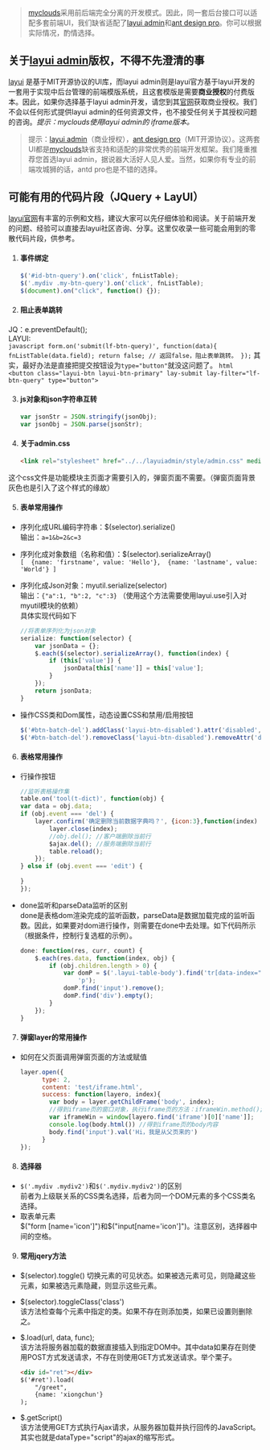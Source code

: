 >[myclouds](https://gitee.com/osworks/MyClouds)采用前后端完全分离的开发模式。因此，同一套后台接口可以适配多套前端UI，我们缺省适配了[layui admin](https://www.layui.com/admin/)和[ant design pro](https://pro.ant.design/index-cn)。你可以根据实际情况，酌情选择。

## 关于[layui admin](https://www.layui.com/admin/)版权，不得不先澄清的事
[layui](https://www.layui.com) 是基于MIT开源协议的UI库，而layui admin则是layui官方基于layui开发的一套用于实现中后台管理的前端模版系统，且这套模版是需要**商业授权**的付费版本。因此，如果你选择基于layui admin开发，请您到其[官网](https://www.layui.com/admin/)获取商业授权。我们不会以任何形式提供layui admin的任何资源文件，也不接受任何关于其授权问题的咨询。*提示：myclouds使用layui admin的 iframe版本。*
> 提示：[layui admin](https://www.layui.com/admin/)（商业授权），[ant design pro](https://pro.ant.design/index-cn)（MIT开源协议）。这两套UI都是[myclouds](https://gitee.com/osworks/MyClouds)缺省支持和适配的非常优秀的前端开发框架。我们隆重推荐您首选layui admin，据说器大活好人见人爱。当然，如果你有专业的前端攻城狮的话，antd pro也是不错的选择。

## 可能有用的代码片段（JQuery + LayUI）
[layui官网](https://www.layui.com)有丰富的示例和文档，建议大家可以先仔细体验和阅读。关于前端开发的问题、经验可以直接去layui社区咨询、分享。这里仅收录一些可能会用到的零散代码片段，供参考。

1. #### 事件绑定
	``` javascript
	$('#id-btn-query').on('click', fnListTable);  
	$('.mydiv .my-btn-query').on('click', fnListTable);
	$(document).on("click", function() {});
	```
2. #### 阻止表单跳转
JQ：e.preventDefault();  
LAYUI:  
	``` javascript
	form.on('submit(lf-btn-query)', function(data){
		fnListTable(data.field);
		return false; // 返回false，阻止表单跳转。
	});
	```
其实，最好办法是直接把提交按钮设为`type="button"`就没这问题了。
	``` html
	<button class="layui-btn layui-btn-primary" lay-submit lay-filter="lf-btn-query" type="button">
	```

3. #### js对象和json字符串互转
	``` javascript
	var jsonStr = JSON.stringify(jsonObj);
	var jsonObj = JSON.parse(jsonStr);
	```
4. #### 关于admin.css
	``` html
	<link rel="stylesheet" href="../../layuiadmin/style/admin.css" media="all">
	```
这个css文件是功能模块主页面才需要引入的，弹窗页面不需要。（弹窗页面背景灰色也是引入了这个样式的缘故）

5. #### 表单常用操作
  - 序列化成URL编码字符串：$(selector).serialize()  
     输出：`a=1&b=2&c=3`

  - 序列化成对象数组（名称和值）：$(selector).serializeArray()  
		```
		[ 
		  {name: 'firstname', value: 'Hello'}, 
		  {name: 'lastname', value: 'World'}
		]
		```

  - 序列化成Json对象：myutil.serialize(selector)  
    输出：`{"a":1, "b":2, "c":3}`  （使用这个方法需要使用layui.use引入对myutil模块的依赖）  
	具体实现代码如下  
	``` javascript
	//将表单序列化为json对象
	serialize: function(selector) {
		var jsonData = {};
		$.each($(selector).serializeArray(), function(index) {
			if (this['value']) {
				jsonData[this['name']] = this['value'];
			}
		});
		return jsonData;
	}
	```

  - 操作CSS类和Dom属性，动态设置CSS和禁用/启用按钮
	``` javascript
	$('#btn-batch-del').addClass('layui-btn-disabled').attr('disabled',"true");
	$('#btn-batch-del').removeClass('layui-btn-disabled').removeAttr('disabled');
	```
   
6. #### 表格常用操作
  - 行操作按钮
	``` javascript
	//监听表格操作集
	table.on('tool(t-dict)', function(obj) {
	var data = obj.data;
	if (obj.event === 'del') {
		layer.confirm('确定删除当前数据字典吗？', {icon:3},function(index) {
			layer.close(index);
			//obj.del(); //客户端删除当前行
			$ajax.del(); //服务端删除当前行
			table.reload();
		});
	} else if (obj.event === 'edit') {
		
	}
	});
	```

 - done监听和parseData监听的区别  
   done是表格dom渲染完成的监听函数，parseData是数据加载完成的监听函数。因此，如果要对dom进行操作，则需要在done中去处理。如下代码所示（根据条件，控制行复选框的示例）。
	``` javascript
	done: function(res, curr, count) {
		$.each(res.data, function(index, obj) {
			if (obj.children.length > 0) {
				var domP = $('.layui-table-body').find('tr[data-index="' + obj.lay_table_index + '"]').find('td:first').find(
					'p');
				domP.find('input').remove();
				domP.find('div').empty();
			}
		});
	}
	```

7. #### 弹窗layer的常用操作
  - 如何在父页面调用弹窗页面的方法或赋值
	``` javascript
	layer.open({
		  type: 2,
		  content: 'test/iframe.html',
		  success: function(layero, index){
			var body = layer.getChildFrame('body', index);
			//得到iframe页的窗口对象，执行iframe页的方法：iframeWin.method();
			var iframeWin = window[layero.find('iframe')[0]['name']];
			console.log(body.html()) //得到iframe页的body内容
			body.find('input').val('Hi，我是从父页来的')
		  }
	});      
	```
8. #### 选择器
  - `$('.mydiv .mydiv2')`和`$('.mydiv.mydiv2')`的区别  
	   前者为上级联关系的CSS类名选择，后者为同一个DOM元素的多个CSS类名选择。
  - 取表单元素  
    $("form [name='icon']")和$("input[name='icon']")。注意区别，选择器中间的空格。

9. #### 常用jqery方法
 - $(selector).toggle()
   切换元素的可见状态。如果被选元素可见，则隐藏这些元素，如果被选元素隐藏，则显示这些元素。
   
 - $(selector).toggleClass('class')  
    该方法检查每个元素中指定的类。如果不存在则添加类，如果已设置则删除之。
	
 - $.load(url, data, func);  
    该方法将服务器加载的数据直接插入到指定DOM中。其中data如果存在则使用POST方式发送请求，不存在则使用GET方式发送请求。举个栗子。
	``` html
	<div id="ret"></div>
	$('#ret').load(
		"/greet",
		{name: 'xiongchun'}
	);
	```

 - $.getScript()  
    该方法使用GET方式执行Ajax请求，从服务器加载并执行回传的JavaScript。其实也就是dataType="script"的ajax的缩写形式。